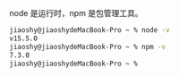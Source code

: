 node 是运行时，npm 是包管理工具。
```Bash
jiaoshy@jiaoshydeMacBook-Pro ~ % node -v
v15.5.0
jiaoshy@jiaoshydeMacBook-Pro ~ % npm -v
7.3.0
jiaoshy@jiaoshydeMacBook-Pro ~ % 
```